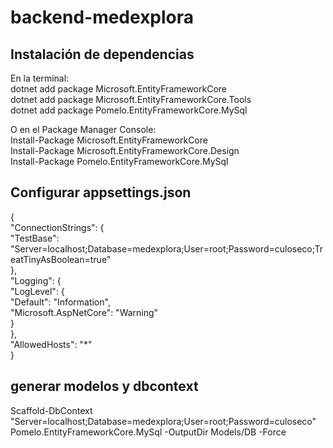 
# backend-medexplora

## Instalación de dependencias

En la terminal:  
dotnet add package Microsoft.EntityFrameworkCore  
dotnet add package Microsoft.EntityFrameworkCore.Tools  
dotnet add package Pomelo.EntityFrameworkCore.MySql  

O en el Package Manager Console:  
Install-Package Microsoft.EntityFrameworkCore  
Install-Package Microsoft.EntityFrameworkCore.Design  
Install-Package Pomelo.EntityFrameworkCore.MySql  

## Configurar appsettings.json  

{  
"ConnectionStrings": {  
"TestBase": "Server=localhost;Database=medexplora;User=root;Password=culoseco;TreatTinyAsBoolean=true"  
},  
"Logging": {  
"LogLevel": {  
"Default": "Information",  
"Microsoft.AspNetCore": "Warning"  
}  
},  
"AllowedHosts": "*"  
}  

## generar modelos y dbcontext 
Scaffold-DbContext "Server=localhost;Database=medexplora;User=root;Password=culoseco" Pomelo.EntityFrameworkCore.MySql -OutputDir Models/DB -Force  

